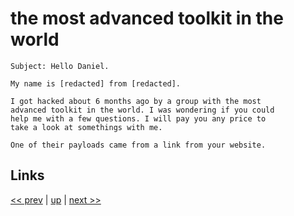 # the most advanced toolkit in the world

    Subject: Hello Daniel.

    My name is [redacted] from [redacted].

    I got hacked about 6 months ago by a group with the most
    advanced toolkit in the world. I was wondering if you could
    help me with a few questions. I will pay you any price to
    take a look at somethings with me.

    One of their payloads came from a link from your website.

## Links

[<< prev](2024-03-19.md) | [up](../) | [next >> ](2024-06-03.md)
